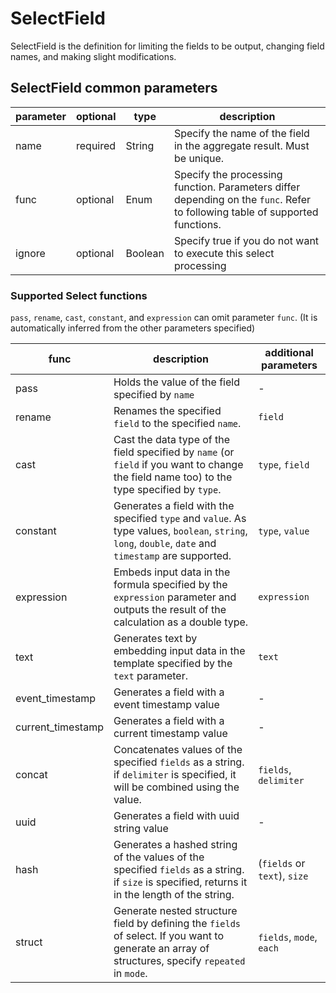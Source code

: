 # SelectField

SelectField is the definition for limiting the fields to be output, changing field names, and making slight modifications.

## SelectField common parameters

| parameter | optional | type    | description                                                                                                                  |
|-----------|----------|---------|------------------------------------------------------------------------------------------------------------------------------|
| name      | required | String  | Specify the name of the field in the aggregate result. Must be unique.                                                       |
| func      | optional | Enum    | Specify the processing function. Parameters differ depending on the `func`. Refer to following table of supported functions. |
| ignore    | optional | Boolean | Specify true if you do not want to execute this select processing                                                            |

### Supported Select functions

`pass`, `rename`, `cast`, `constant`, and `expression` can omit parameter `func`.
(It is automatically inferred from the other parameters specified)

| func              | description                                                                                                                                           | additional parameters        |
|-------------------|-------------------------------------------------------------------------------------------------------------------------------------------------------|------------------------------|
| pass              | Holds the value of the field specified by `name`                                                                                                      | -                            |
| rename            | Renames the specified `field` to the specified `name`.                                                                                                | `field`                      |
| cast              | Cast the data type of the field specified by `name` (or `field` if you want to change the field name too) to the type specified by `type`.            | `type`, `field`              |
| constant          | Generates a field with the specified `type` and `value`. As type values, `boolean`, `string`, `long`, `double`, `date` and `timestamp` are supported. | `type`, `value`              |
| expression        | Embeds input data in the formula specified by the `expression` parameter and outputs the result of the calculation as a double type.                  | `expression`                 |
| text              | Generates text by embedding input data in the template specified by the `text` parameter.                                                             | `text`                       |
| event_timestamp   | Generates a field with a event timestamp value                                                                                                        | -                            |
| current_timestamp | Generates a field with a current timestamp value                                                                                                      | -                            |
| concat            | Concatenates values of the specified `fields` as a string. if `delimiter` is specified, it will be combined using the value.                          | `fields`, `delimiter`        |
| uuid              | Generates a field with uuid string value                                                                                                              | -                            |
| hash              | Generates a hashed string of the values of the specified `fields` as a string. if `size` is specified, returns it in the length of the string.        | (`fields` or `text`), `size` |
| struct            | Generate nested structure field by defining the `fields` of select. If you want to generate an array of structures, specify `repeated` in `mode`.     | `fields`, `mode`, `each`     |
